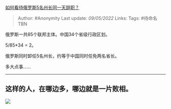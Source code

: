 [如何看待俄罗斯5名州长同一天辞职？](https://www.zhihu.com/question/532362094/answer/2481461531)

> Author: #Anonymity
> Last update: *09/05/2022*
> Links:
> Tags: #待命名TBN

俄罗斯一共85个联邦主体。中国34个省级行政区划。

5/85*34 = 2。

俄罗斯同时卸任5名州长，约等于中国同时任免两名省长。

多大点事……

---

## 这样的人，在哪边多，哪边就是一片败相。

![](https://pic1.zhimg.com/50/v2-73147a0ed9459ac3d4be710ea863c579_720w.jpg?source=1940ef5c)
